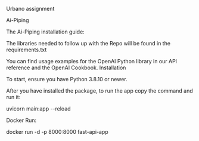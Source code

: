 Urbano assignment

Ai-Piping

The Ai-Piping installation guide:

The libraries needed to follow up with the Repo will be found in the requirements.txt

You can find usage examples for the OpenAI Python library in our API reference and the OpenAI Cookbook. Installation

To start, ensure you have Python 3.8.10 or newer.

After you have installed the package, to run the app copy the command and run it:

uvicorn main:app --reload

Docker Run:

docker run -d  -p 8000:8000 fast-api-app
